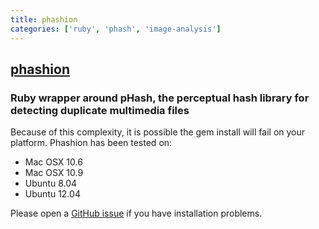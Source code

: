 ```yaml
---
title: phashion
categories: ['ruby', 'phash', 'image-analysis']
---
```

## [phashion](https://github.com/westonplatter/phashion)

### Ruby wrapper around pHash, the perceptual hash library for detecting duplicate multimedia files

Because of this complexity, it is possible the gem install will fail on your
platform. Phashion has been tested on:

* Mac OSX 10.6
* Mac OSX 10.9
* Ubuntu 8.04
* Ubuntu 12.04

Please open a [GitHub issue](https://github.com/westonplatter/phashion/issues/) if you have installation problems.
